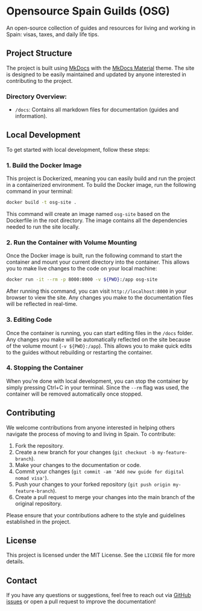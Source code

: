 # Opensource Spain Guilds (OSG)

An open-source collection of guides and resources for living and working in Spain: visas, taxes, and daily life tips.

## Project Structure

The project is built using [MkDocs](https://mkdocs.org/) with the [MkDocs Material](https://squidfunk.github.io/mkdocs-material/) theme. The site is designed to be easily maintained and updated by anyone interested in contributing to the project.

### Directory Overview:

- `/docs`: Contains all markdown files for documentation (guides and information).

## Local Development

To get started with local development, follow these steps:

### **1. Build the Docker Image**

This project is Dockerized, meaning you can easily build and run the project in a containerized environment. To build the Docker image, run the following command in your terminal:

```bash
docker build -t osg-site .
```

This command will create an image named `osg-site` based on the Dockerfile in the root directory. The image contains all the dependencies needed to run the site locally.

### **2. Run the Container with Volume Mounting**

Once the Docker image is built, run the following command to start the container and mount your current directory into the container. This allows you to make live changes to the code on your local machine:

```bash
docker run -it --rm -p 8000:8000 -v ${PWD}:/app osg-site
```

After running this command, you can visit `http://localhost:8000` in your browser to view the site. Any changes you make to the documentation files will be reflected in real-time.

### **3. Editing Code**

Once the container is running, you can start editing files in the `/docs` folder. Any changes you make will be automatically reflected on the site because of the volume mount (`-v ${PWD}:/app`). This allows you to make quick edits to the guides without rebuilding or restarting the container.

### **4. Stopping the Container**

When you're done with local development, you can stop the container by simply pressing Ctrl+C in your terminal. Since the `--rm` flag was used, the container will be removed automatically once stopped.

## Contributing

We welcome contributions from anyone interested in helping others navigate the process of moving to and living in Spain. To contribute:

1. Fork the repository.
2. Create a new branch for your changes (`git checkout -b my-feature-branch`).
3. Make your changes to the documentation or code.
4. Commit your changes (`git commit -am 'Add new guide for digital nomad visa'`).
5. Push your changes to your forked repository (`git push origin my-feature-branch`).
6. Create a pull request to merge your changes into the main branch of the original repository.

Please ensure that your contributions adhere to the style and guidelines established in the project.

## License

This project is licensed under the MIT License. See the `LICENSE` file for more details.

## Contact

If you have any questions or suggestions, feel free to reach out via [GitHub issues](https://github.com/opensource-spain-guides/osg-site/issues) or open a pull request to improve the documentation!